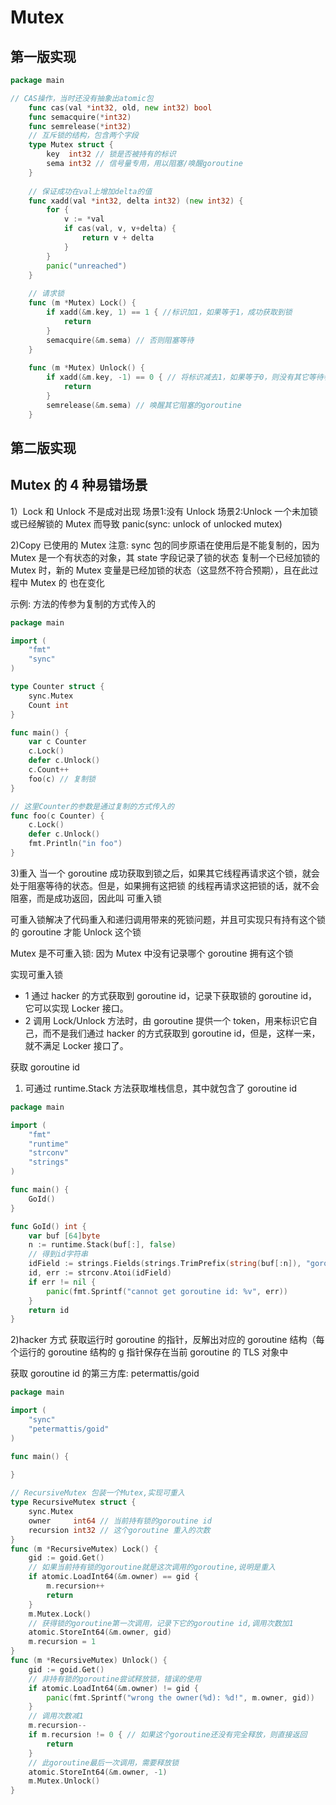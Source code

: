 # Mutex

## 第一版实现

```go
package main

// CAS操作，当时还没有抽象出atomic包
    func cas(val *int32, old, new int32) bool
    func semacquire(*int32)
    func semrelease(*int32)
    // 互斥锁的结构，包含两个字段
    type Mutex struct {
        key  int32 // 锁是否被持有的标识
        sema int32 // 信号量专用，用以阻塞/唤醒goroutine
    }
  
    // 保证成功在val上增加delta的值
    func xadd(val *int32, delta int32) (new int32) {
        for {
            v := *val
            if cas(val, v, v+delta) {
                return v + delta
            }
        }
        panic("unreached")
    }
  
    // 请求锁
    func (m *Mutex) Lock() {
        if xadd(&m.key, 1) == 1 { //标识加1，如果等于1，成功获取到锁
            return
        }
        semacquire(&m.sema) // 否则阻塞等待
    }
  
    func (m *Mutex) Unlock() {
        if xadd(&m.key, -1) == 0 { // 将标识减去1，如果等于0，则没有其它等待者
            return
        }
        semrelease(&m.sema) // 唤醒其它阻塞的goroutine
    }   
```



## 第二版实现

## Mutex 的 4 种易错场景
1）Lock 和 Unlock 不是成对出现
场景1:没有 Unlock
场景2:Unlock 一个未加锁或已经解锁的 Mutex 而导致 panic(sync: unlock of unlocked mutex)

2)Copy 已使用的 Mutex
注意: sync 包的同步原语在使用后是不能复制的，因为 Mutex 是一个有状态的对象，其 state 字段记录了锁的状态
复制一个已经加锁的 Mutex 时，新的 Mutex 变量是已经加锁的状态（这显然不符合预期），且在此过程中 Mutex 的
也在变化

示例: 方法的传参为复制的方式传入的

```go
package main

import (
	"fmt"
	"sync"
)

type Counter struct {
	sync.Mutex
	Count int
}

func main() {
	var c Counter
	c.Lock()
	defer c.Unlock()
	c.Count++
	foo(c) // 复制锁
}

// 这里Counter的参数是通过复制的方式传入的
func foo(c Counter) {
	c.Lock()
	defer c.Unlock()
	fmt.Println("in foo")
}
```

3)重入
当一个 goroutine 成功获取到锁之后，如果其它线程再请求这个锁，就会处于阻塞等待的状态。但是，如果拥有这把锁
的线程再请求这把锁的话，就不会阻塞，而是成功返回，因此叫 可重入锁

可重入锁解决了代码重入和递归调用带来的死锁问题，并且可实现只有持有这个锁的 goroutine 才能 Unlock 这个锁

Mutex 是不可重入锁: 因为 Mutex 中没有记录哪个 goroutine 拥有这个锁

实现可重入锁
- 1 通过 hacker 的方式获取到 goroutine id，记录下获取锁的 goroutine id，它可以实现 Locker 接口。
- 2 调用 Lock/Unlock 方法时，由 goroutine 提供一个 token，用来标识它自己，而不是我们通过 hacker 
的方式获取到 goroutine id，但是，这样一来，就不满足 Locker 接口了。

获取 goroutine id
1) 可通过 runtime.Stack 方法获取堆栈信息，其中就包含了 goroutine id
```go
package main

import (
	"fmt"
	"runtime"
	"strconv"
	"strings"
)

func main() {
    GoId()
}

func GoId() int {
	var buf [64]byte
	n := runtime.Stack(buf[:], false)
	// 得到id字符串
	idField := strings.Fields(strings.TrimPrefix(string(buf[:n]), "goroutine "))[0]
	id, err := strconv.Atoi(idField)
	if err != nil {
		panic(fmt.Sprintf("cannot get goroutine id: %v", err))
	}
	return id
}
```
2)hacker 方式
获取运行时 goroutine 的指针，反解出对应的 goroutine 结构（每个运行的 goroutine 结构的 g 
指针保存在当前 goroutine 的 TLS 对象中

获取 goroutine id 的第三方库: petermattis/goid
```go
package main

import (
	"sync"
    "petermattis/goid"
)

func main() {
    
}

// RecursiveMutex 包装一个Mutex,实现可重入
type RecursiveMutex struct {
	sync.Mutex
	owner     int64 // 当前持有锁的goroutine id
	recursion int32 // 这个goroutine 重入的次数
}
func (m *RecursiveMutex) Lock() {
	gid := goid.Get()
	// 如果当前持有锁的goroutine就是这次调用的goroutine,说明是重入
	if atomic.LoadInt64(&m.owner) == gid {
		m.recursion++
		return
	}
	m.Mutex.Lock()
	// 获得锁的goroutine第一次调用，记录下它的goroutine id,调用次数加1
	atomic.StoreInt64(&m.owner, gid)
	m.recursion = 1
}
func (m *RecursiveMutex) Unlock() {
	gid := goid.Get()
	// 非持有锁的goroutine尝试释放锁，错误的使用
	if atomic.LoadInt64(&m.owner) != gid {
		panic(fmt.Sprintf("wrong the owner(%d): %d!", m.owner, gid))
	}
	// 调用次数减1
	m.recursion--
	if m.recursion != 0 { // 如果这个goroutine还没有完全释放，则直接返回
		return
	}
	// 此goroutine最后一次调用，需要释放锁
	atomic.StoreInt64(&m.owner, -1)
	m.Mutex.Unlock()
}
```

